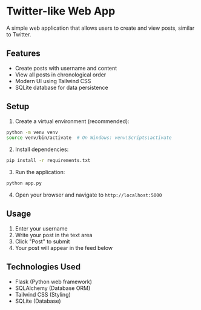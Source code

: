 # Twitter-like Web App

A simple web application that allows users to create and view posts, similar to Twitter.

## Features

- Create posts with username and content
- View all posts in chronological order
- Modern UI using Tailwind CSS
- SQLite database for data persistence

## Setup

1. Create a virtual environment (recommended):

```bash
python -m venv venv
source venv/bin/activate  # On Windows: venv\Scripts\activate
```

2. Install dependencies:

```bash
pip install -r requirements.txt
```

3. Run the application:

```bash
python app.py
```

4. Open your browser and navigate to `http://localhost:5000`

## Usage

1. Enter your username
2. Write your post in the text area
3. Click "Post" to submit
4. Your post will appear in the feed below

## Technologies Used

- Flask (Python web framework)
- SQLAlchemy (Database ORM)
- Tailwind CSS (Styling)
- SQLite (Database)
